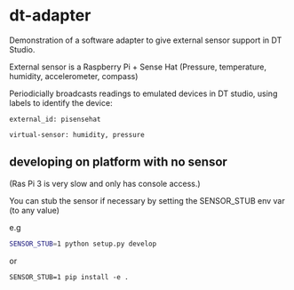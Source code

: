 # dt-adapter

Demonstration of a software adapter to give external sensor support in DT Studio.

External sensor is a Raspberry Pi + Sense Hat (Pressure, temperature, humidity, accelerometer, compass)

Periodicially broadcasts readings to emulated devices in DT studio, using labels to identify the device:

`external_id: pisensehat`

`virtual-sensor: humidity, pressure`


## developing on platform with no sensor

(Ras Pi 3 is very slow and only has console access.)

You can stub the sensor if necessary by setting the SENSOR_STUB env var (to any value)

e.g

```sh
SENSOR_STUB=1 python setup.py develop
```

or

```
SENSOR_STUB=1 pip install -e .
```

